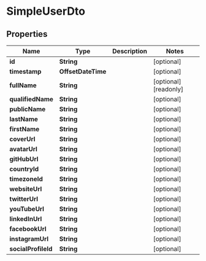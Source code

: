 

# SimpleUserDto


## Properties

| Name | Type | Description | Notes |
|------------ | ------------- | ------------- | -------------|
|**id** | **String** |  |  [optional] |
|**timestamp** | **OffsetDateTime** |  |  [optional] |
|**fullName** | **String** |  |  [optional] [readonly] |
|**qualifiedName** | **String** |  |  [optional] |
|**publicName** | **String** |  |  [optional] |
|**lastName** | **String** |  |  [optional] |
|**firstName** | **String** |  |  [optional] |
|**coverUrl** | **String** |  |  [optional] |
|**avatarUrl** | **String** |  |  [optional] |
|**gitHubUrl** | **String** |  |  [optional] |
|**countryId** | **String** |  |  [optional] |
|**timezoneId** | **String** |  |  [optional] |
|**websiteUrl** | **String** |  |  [optional] |
|**twitterUrl** | **String** |  |  [optional] |
|**youTubeUrl** | **String** |  |  [optional] |
|**linkedInUrl** | **String** |  |  [optional] |
|**facebookUrl** | **String** |  |  [optional] |
|**instagramUrl** | **String** |  |  [optional] |
|**socialProfileId** | **String** |  |  [optional] |



